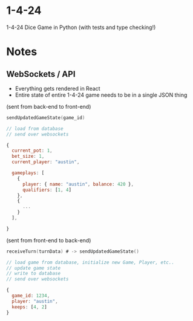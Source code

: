 # 1-4-24

1-4-24 Dice Game in Python (with tests and type checking!)

# Notes

## WebSockets / API

- Everything gets rendered in React
- Entire state of entire 1-4-24 game needs to be in a single JSON thing

(sent from back-end to front-end)

```go
sendUpdatedGameState(game_id)

// load from database
// send over websockets
```

```javascript
{
  current_pot: 1,
  bet_size: 1,
  current_player: "austin",

  gameplays: [
    {
      player: { name: "austin", balance: 420 },
      qualifiers: [1, 4]
    },
    {
      ...
    }
  ],

}
```

(sent from front-end to back-end)

```go
receiveTurn(turnData) # -> sendUpdatedGameState()

// load game from database, initialize new Game, Player, etc..
// update game state
// write to database
// send over websockets

```

```javascript
{
  game_id: 1234,
  player: "austin",
  keeps: [4, 2]
}
```
